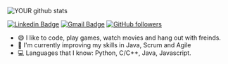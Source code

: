 ![YOUR github stats](https://github-readme-stats.vercel.app/api?username=eitanshalev) 
<br/>

[![Linkedin Badge](https://img.shields.io/badge/-Eitan_Shalev-blue?style=flat-square&logo=Linkedin&logoColor=white&link=https://www.linkedin.com/in/eitan-shalev-9b09a91b2/)](https://www.linkedin.com/in/eitan-shalev-9b09a91b2/)
[![Gmail Badge](https://img.shields.io/badge/-eitans1111@gmail.com-c14438?style=flat-square&logo=Gmail&logoColor=white&link=mailto:eitans1111@gmail.com)](mailto:eitans1111@gmail.com)
[![GitHub followers](https://img.shields.io/github/followers/eitanshalev?label=Follow&style=social)](https://github.com/eitanshalev/?tab=follow)

- :smile: I like to code, play games, watch movies and hang out with freinds.
- 🌱 I'm currently improving my skills in Java, Scrum and Agile
- :computer: Languages that I know: Python, C/C++, Java, Javascript.
<!--
**cs4242/cs4242** is a ✨ _special_ ✨ repository because its `README.md` (this file) appears on your GitHub profile.

Here are some ideas to get you started:

- 🔭 I’m currently working on ...
- 🌱 I’m currently learning ...
- 👯 I’m looking to collaborate on ...
- 🤔 I’m looking for help with ...
- 💬 Ask me about ...
- 📫 How to reach me: ...
- 😄 Pronouns: ...
- ⚡ Fun fact: ...
-->
